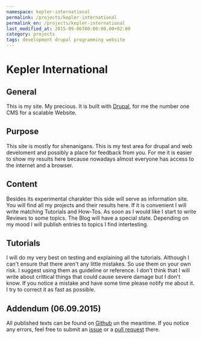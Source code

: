 ```yaml
---
namespace: kepler-international
permalink: /projects/kepler-international
permalink_en: /projects/kepler-international
last_modified_at: 2015-09-06T00:00:00.00+02:00
category: projects
tags: development drupal programming website
---
```


# Kepler International

## General

This is my site.
My precious.
It is built with [Drupal][drupal], for me the number one CMS for a scalable Website.

[drupal]: http://isthissitebuiltwithdrupal.com/https://kepler.international

## Purpose

This site is mostly for shenanigans.
This is my test area for drupal and web develoment and possibly a place for feedback from you.
For me it is easier to show my results here because nowadays almost everyone has access to the internet and a browser.

## Content

Besides its experimental charakter this side will serve as information site.
You will find all my projects and their results here.
If it is convenient I will write matching Tutorials and How-Tos.
As soon as I would like I start to write Reviews to some topics.
The Blog will have a special state.
Depending on my mood I will publish entries to topics I find intertesting.

## Tutorials

I will do my very best on testing and explaining all the tutorials.
Although I can't ensure that there aren't any little mistakes.
So use them on your own risk.
I suggest using them as guideline or reference.
I don't think that I will write about crittical things that could cause severe damage but I don't know.
If you notice a mistake and have some time please notify me about it.
I try to correct it as fast as possible.

## Addendum (06.09.2015)

All published texts can be found on [Github][github] un the meantime.
If you notice any errors, feel free to submit an [issue][issue] or a [pull request][pull-request] there.

[github]: https://github.com/MarauderXtreme/kepler-international-texts
[issue]: https://github.com/MarauderXtreme/kepler-international-texts/issues
[pull-request]: https://github.com/MarauderXtreme/kepler-international-texts/pulls

